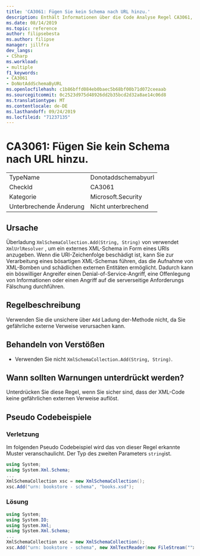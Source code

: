 ```yaml
---
title: 'CA3061: Fügen Sie kein Schema nach URL hinzu.'
description: Enthält Informationen über die Code Analyse Regel CA3061, einschließlich der Gründe, der Behebung von Verstößen und der Zeit, zu der Sie unterdrückt werden soll.
ms.date: 08/14/2019
ms.topic: reference
author: filipsebesta
ms.author: filipse
manager: jillfra
dev_langs:
- CSharp
ms.workload:
- multiple
f1_keywords:
- CA3061
- DoNotAddSchemaByURL
ms.openlocfilehash: c1b86bffd084eb0baec5b68bf00b71d072ceeaab
ms.sourcegitcommit: 0c2523d975d48926dd2b35bcd2d32a8ae14c06d8
ms.translationtype: MT
ms.contentlocale: de-DE
ms.lasthandoff: 09/24/2019
ms.locfileid: "71237135"
---
```

# <a name="ca3061-do-not-add-schema-by-url"></a>CA3061: Fügen Sie kein Schema nach URL hinzu.

|||
|-|-|
|TypeName|Donotaddschemabyurl|
|CheckId|CA3061|
|Kategorie|Microsoft.Security|
|Unterbrechende Änderung|Nicht unterbrechend|

## <a name="cause"></a>Ursache

Überladung `XmlSchemaCollection.Add(String, String)` von verwendet `XmlUrlResolver` , um ein externes XML-Schema in Form eines URIs anzugeben. Wenn die URI-Zeichenfolge beschädigt ist, kann Sie zur Verarbeitung eines bösartigen XML-Schemas führen, das die Aufnahme von XML-Bomben und schädlichen externen Entitäten ermöglicht. Dadurch kann ein böswilliger Angreifer einen Denial-of-Service-Angriff, eine Offenlegung von Informationen oder einen Angriff auf die serverseitige Anforderungs Fälschung durchführen.

## <a name="rule-description"></a>Regelbeschreibung

Verwenden Sie die unsichere über `Add` Ladung der-Methode nicht, da Sie gefährliche externe Verweise verursachen kann.

## <a name="how-to-fix-violations"></a>Behandeln von Verstößen

- Verwenden Sie nicht `XmlSchemaCollection.Add(String, String)`.

## <a name="when-to-suppress-warnings"></a>Wann sollten Warnungen unterdrückt werden?

Unterdrücken Sie diese Regel, wenn Sie sicher sind, dass der XML-Code keine gefährlichen externen Verweise auflöst.

## <a name="pseudo-code-examples"></a>Pseudo Codebeispiele

### <a name="violation"></a>Verletzung

Im folgenden Pseudo Codebeispiel wird das von dieser Regel erkannte Muster veranschaulicht.
Der Typ des zweiten Parameters `string`ist.

```csharp
using System;
using System.Xml.Schema;
...
XmlSchemaCollection xsc = new XmlSchemaCollection();
xsc.Add("urn: bookstore - schema", "books.xsd");
```

### <a name="solution"></a>Lösung

```csharp
using System;
using System.IO;
using System.Xml;
using System.Xml.Schema;
...
XmlSchemaCollection xsc = new XmlSchemaCollection();
xsc.Add("urn: bookstore - schema", new XmlTextReader(new FileStream(""xmlFilename"", FileMode.Open)));
```
